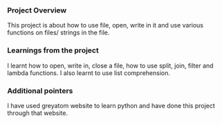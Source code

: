 ### Project Overview

 This project is about how to use file, open, write in it and use various functions on files/ strings in the file.


### Learnings from the project

 I learnt how to open, write in, close a file,
how to use split, join, filter and lambda functions. 
I also learnt to use list comprehension.



### Additional pointers

 I have used greyatom website to learn python and have done this project through that website.


